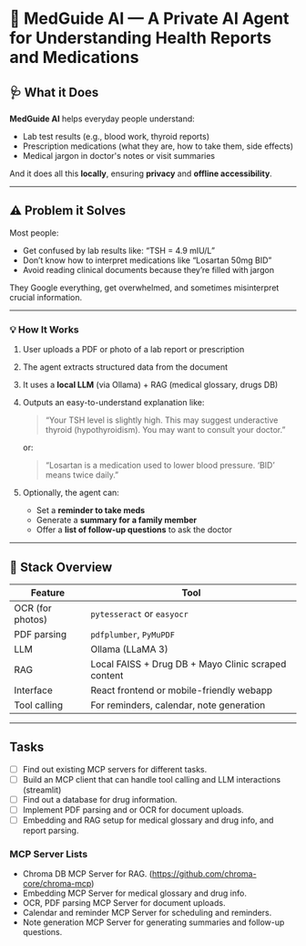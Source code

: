 # 🧠 MedGuide AI — A Private AI Agent for Understanding Health Reports and Medications

## 🩺 **What it Does**

**MedGuide AI** helps everyday people understand:

* Lab test results (e.g., blood work, thyroid reports)
* Prescription medications (what they are, how to take them, side effects)
* Medical jargon in doctor's notes or visit summaries

And it does all this **locally**, ensuring **privacy** and **offline accessibility**.

---

## ⚠️ Problem it Solves

Most people:

* Get confused by lab results like: “TSH = 4.9 mIU/L”
* Don’t know how to interpret medications like “Losartan 50mg BID”
* Avoid reading clinical documents because they’re filled with jargon

They Google everything, get overwhelmed, and sometimes misinterpret crucial information.

---

### 💡 How It Works

1. User uploads a PDF or photo of a lab report or prescription

2. The agent extracts structured data from the document

3. It uses a **local LLM** (via Ollama) + RAG (medical glossary, drugs DB)

4. Outputs an easy-to-understand explanation like:

   > “Your TSH level is slightly high. This may suggest underactive thyroid (hypothyroidism). You may want to consult your doctor.”

   or:

   > “Losartan is a medication used to lower blood pressure. ‘BID’ means twice daily.”

5. Optionally, the agent can:

   * Set a **reminder to take meds**
   * Generate a **summary for a family member**
   * Offer a **list of follow-up questions** to ask the doctor

---

## 🔧 Stack Overview

| Feature          | Tool                                                |
| ---------------- | --------------------------------------------------- |
| OCR (for photos) | `pytesseract` or `easyocr`                          |
| PDF parsing      | `pdfplumber`, `PyMuPDF`                             |
| LLM              | Ollama (LLaMA 3)                                    |
| RAG              | Local FAISS + Drug DB + Mayo Clinic scraped content |
| Interface        | React frontend or mobile-friendly webapp            |
| Tool calling     | For reminders, calendar, note generation            |

---

## Tasks

- [ ] Find out existing MCP servers for different tasks.
- [ ] Build an MCP client that can handle tool calling and LLM interactions (streamlit)
- [ ] Find out a database for drug information.
- [ ] Implement PDF parsing and or OCR for document uploads.
- [ ] Embedding and RAG setup for medical glossary and drug info, and report parsing.

### MCP Server Lists

- Chroma DB MCP Server for RAG. (https://github.com/chroma-core/chroma-mcp)
- Embedding MCP Server for medical glossary and drug info. 
- OCR, PDF parsing MCP Server for document uploads. 
- Calendar and reminder MCP Server for scheduling and reminders. 
- Note generation MCP Server for generating summaries and follow-up questions. 